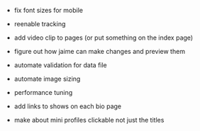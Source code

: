* fix font sizes for mobile
* reenable tracking

* add video clip to pages (or put something on the index page)
* figure out how jaime can make changes and preview them
* automate validation for data file
* automate image sizing
* performance tuning
* add links to shows on each bio page
* make about mini profiles clickable not just the titles